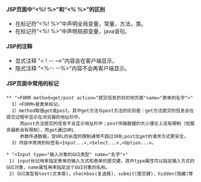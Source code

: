 #### JSP页面中“<%! %>”和“<% %>”的区别
  * 在标记符“<%! %>”中声明全局变量，常量，方法，类。
  * 在标记符“<%! %>”中声明局部变量，java语句。
#### JSP的注释
   * 显式注释
      "< ! -- -->"内容会在客户端显示。
   * 隐式注释
      "<%-- --%>"内容不会再客户端显示。
#### JSP页面中常用的标记
    ** "<FORM method=get/post action="提交信息的目的地页面"name="表单的名字">"     
      1）<FORM>是表单标记。
      2）method取值get或post。其中get方法与post方法的区别是：get方法提交的信息会在提交过程中显示在浏览器的地址栏中，
         而post方法提交的信息不会显示地址栏中；post传输数据的大小理论上没有限制（但服务器断会有限制），而get通过URL
         参数传递数据，受URL的长度的限制通常不超过1KB;post比get的请求方式更安全。
      3）内容中常用的标签有<Input...>,<Select...>,<Option...>。
      
    * "<Input type="输入对象的GUI类型" name="名字">"
     1) input标记用来指定表单的输入方式和表单的提交建，其中type属性可以指定输入方式的GUI对象，name属性用来指定这个GUI对象的名称。
     2) GUI类型有text(文本框)，checkbox(复选框)，submit(提交键)，hidden(隐藏)等
   

